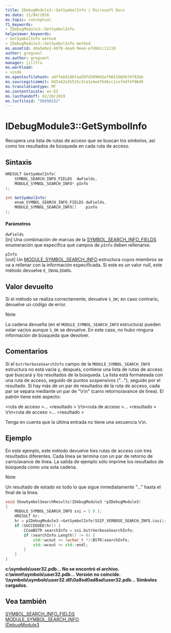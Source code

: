 ```yaml
---
title: IDebugModule3::GetSymbolInfo | Microsoft Docs
ms.date: 11/04/2016
ms.topic: conceptual
f1_keywords:
- IDebugModule3::GetSymbolInfo
helpviewer_keywords:
- GetSymbolInfo method
- IDebugModule3::GetSymbolInfo method
ms.assetid: dda5e8e1-6878-4aa9-9ee4-e7d0dcc11210
author: gregvanl
ms.author: gregvanl
manager: jillfra
ms.workload:
- vssdk
ms.openlocfilehash: adffeb018bfaa597d399042ef9651965674f92bb
ms.sourcegitcommit: 845442e2b515c3ca1e4e47b46cc1cef4df4f08d8
ms.translationtype: MT
ms.contentlocale: es-ES
ms.lasthandoff: 02/20/2019
ms.locfileid: "56450152"
---
```

# <a name="idebugmodule3getsymbolinfo"></a>IDebugModule3::GetSymbolInfo
Recupera una lista de rutas de acceso que se buscan los símbolos, así como los resultados de búsqueda en cada ruta de acceso.

## <a name="syntax"></a>Sintaxis

```cpp
HRESULT GetSymbolInfo(
    SYMBOL_SEARCH_INFO_FIELDS  dwFields,
    MODULE_SYMBOL_SEARCH_INFO* pInfo
);
```

```csharp
int GetSymbolInfo(
    enum_SYMBOL_SEARCH_INFO_FIELDS dwFields,
    MODULE_SYMBOL_SEARCH_INFO[]    pinfo
);
```

#### <a name="parameters"></a>Parámetros
`dwFields`  
[in] Una combinación de marcas de la [SYMBOL_SEARCH_INFO_FIELDS](../../../extensibility/debugger/reference/symbol-search-info-fields.md) enumeración que especifica qué campos de `pInfo` deben rellenarse.

`pInfo`  
[out] Un [MODULE_SYMBOL_SEARCH_INFO](../../../extensibility/debugger/reference/module-symbol-search-info.md) estructura cuyos miembros se va a rellenar con la información especificada. Si este es un valor null, este método devuelve `E_INVALIDARG`.

## <a name="return-value"></a>Valor devuelto
Si el método se realiza correctamente, devuelve `S_OK`; en caso contrario, devuelve un código de error.

> [!NOTE]
> La cadena devuelta (en el `MODULE_SYMBOL_SEARCH_INFO` estructura) pueden estar vacíos aunque `S_OK` se devuelve. En este caso, no hubo ninguna información de búsqueda que devolver.

## <a name="remarks"></a>Comentarios
Si el `bstrVerboseSearchInfo` campo de la `MODULE_SYMBOL_SEARCH_INFO` estructura no está vacía y, después, contiene una lista de rutas de acceso que buscará y los resultados de la búsqueda. La lista está formateada con una ruta de acceso, seguido de puntos suspensivos ("..."), seguido por el resultado. Si hay más de un par de resultados de la ruta de acceso, cada par se separa mediante un par de "\r\n" (carro retorno/avance de línea). El patrón tiene este aspecto:

\<ruta de acceso >... \<resultado > \r\n\<ruta de acceso >... \<resultado > \r\n\<ruta de acceso >... \<resultado >

Tenga en cuenta que la última entrada no tiene una secuencia \r\n.

## <a name="example"></a>Ejemplo
En este ejemplo, este método devuelve tres rutas de acceso con tres resultados diferentes. Cada línea se termina con un par de retorno de carro/avance de línea. La salida de ejemplo sólo imprime los resultados de búsqueda como una sola cadena.

> [!NOTE]
> Un resultado de estado es todo lo que sigue inmediatamente "..." hasta el final de la línea.

```cpp
void ShowSymbolSearchResults(IDebugModule3 *pIDebugModule3)
{
    MODULE_SYMBOL_SEARCH_INFO ssi = { 0 };
    HRESULT hr;
    hr = pIDebugModule3->GetSymbolInfo(SSIF_VERBOSE_SEARCH_INFO,&ssi);
    if (SUCCEEDED(hr)) {
        CComBSTR searchInfo = ssi.bstrVerboseSearchInfo;
        if (searchInfo.Length() != 0) {
            std::wcout << (wchar_t *)(BSTR)searchInfo;
            std::wcout << std::endl;
        }
    }
}
```

**c:\symbols\user32.pdb... No se encontró el archivo.**  
**c:\winnt\symbols\user32.pdb... Versión no coincide.**  
**\\\symbols\symbols\user32.dll\0a8sd0ad8ad\user32.pdb... Símbolos cargados.**

## <a name="see-also"></a>Vea también

[SYMBOL_SEARCH_INFO_FIELDS](../../../extensibility/debugger/reference/symbol-search-info-fields.md)  
[MODULE_SYMBOL_SEARCH_INFO](../../../extensibility/debugger/reference/module-symbol-search-info.md)  
[IDebugModule3](../../../extensibility/debugger/reference/idebugmodule3.md)
